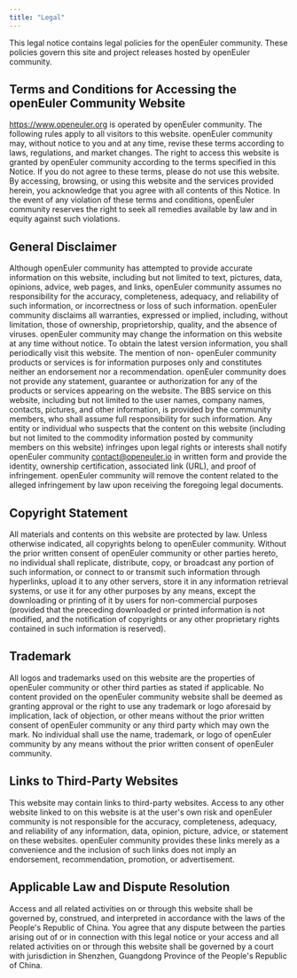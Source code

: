```yaml
---
title: "Legal"
---
```

<ClientOnly>
  <common-banner
      :pc-src="'/img/security/legal-banner.png'"
      :mobile-src="'/img/security/legal-banner.png'"
      :inside-name="'LEGAL NOTICE'"
      outside-name="Legal"
  ></common-banner>
</ClientOnly>
<div class="markdown">

This legal notice contains legal policies for the openEuler community. These policies govern this site and project releases hosted by openEuler community.

## Terms and Conditions for Accessing the openEuler Community Website

<https://www.openeuler.org> is operated by openEuler community. The following rules apply to all visitors to this website. openEuler community may, without notice to you and at any time, revise these terms according to laws, regulations, and market changes. The right to access this website is granted by openEuler community according to the terms specified in this Notice. If you do not agree to these terms, please do not use this website. By accessing, browsing, or using this website and the services provided herein, you acknowledge that you agree with all contents of this Notice. In the event of any violation of these terms and conditions, openEuler community reserves the right to seek all remedies available by law and in equity against such violations.

## General Disclaimer

Although openEuler community has attempted to provide accurate information on this website, 
including but not limited to text, pictures, data, opinions, advice, web pages, and links, 
openEuler community assumes no responsibility for the accuracy, completeness, adequacy, and reliability of such information, 
or incorrectness or loss of such information. 
openEuler community disclaims all warranties, expressed or implied, including, without limitation, 
those of ownership, proprietorship, quality, and the absence of viruses. 
openEuler community may change the information on this website at any time without notice. 
To obtain the latest version information, you shall periodically visit this website. 
The mention of non- openEuler community products or services is for information purposes only and constitutes neither an endorsement nor a recommendation. 
openEuler community does not provide any statement, guarantee or authorization for any of the products or services appearing on the website. 
The BBS service on this website, including but not limited to the user names, company names, contacts, pictures, and other information, 
is provided by the community members, who shall assume full responsibility for such information. 
Any entity or individual who suspects that the content on this website (including but not limited to the commodity information posted by community members on this website) infringes upon legal rights or interests shall notify openEuler community <contact@openeuler.io> in written form and provide the identity, 
ownership certification, associated link (URL), and proof of infringement. openEuler community will remove the content related to the alleged infringement by law upon receiving the foregoing legal documents.

## Copyright Statement

All materials and contents on this website are protected by law. 
Unless otherwise indicated, all copyrights belong to openEuler community. 
Without the prior written consent of openEuler community or other parties hereto, no individual shall replicate, distribute, copy, 
or broadcast any portion of such information, or connect to or transmit such information through hyperlinks, 
upload it to any other servers, store it in any information retrieval systems, 
or use it for any other purposes by any means, except the downloading or printing of it by users for non-commercial purposes (provided that the preceding downloaded or printed information is not modified, 
and the notification of copyrights or any other proprietary rights contained in such information is reserved).

## Trademark

All logos and trademarks used on this website are the properties of openEuler community or other third parties as stated if applicable. 
No content provided on the openEuler community website shall be deemed as granting approval or the right to use any trademark or logo aforesaid by implication, 
lack of objection, or other means without the prior written consent of openEuler community or any third party which may own the mark. 
No individual shall use the name, trademark, or logo of openEuler community by any means without the prior written consent of openEuler community.

## Links to Third-Party Websites

This website may contain links to third-party websites. 
Access to any other website linked to on this website is at the user's own risk and openEuler community is not responsible for the accuracy, 
completeness, adequacy, and reliability of any information, data, opinion, picture, advice, or statement on these websites. 
openEuler community provides these links merely as a convenience and the inclusion of such links does not imply an endorsement, 
recommendation, promotion, or advertisement.

## Applicable Law and Dispute Resolution

Access and all related activities on or through this website shall be governed by, construed, 
and interpreted in accordance with the laws of the People's Republic of China. 
You agree that any dispute between the parties arising out of or in connection with this legal notice or your access and all related activities on or through this website shall be governed by a court with jurisdiction in Shenzhen, Guangdong Province of the People's Republic of China.

</div>